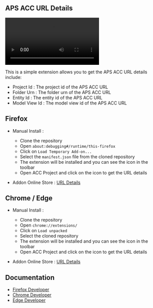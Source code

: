 ## APS ACC URL Details

<video controls src="https://raw.githubusercontent.com/chuongmep/acc-urn-extension/master/docs/firefox_P2JntgcXSn.mp4" title="./docs/firefox_P2JntgcXSn.mp4"></video>

This is a simple extension allows you to get the APS ACC URL details include: 

- Project Id : The project id of the APS ACC URL
- Folder Urn : The folder urn of the APS ACC URL
- Entity Id : The entity id of the APS ACC URL
- Model View Id : The model view id of the APS ACC URL

## Firefox

- Manual Install :
    - Clone the repository
    - Open `about:debugging#/runtime/this-firefox`
    - Click on `Load Temporary Add-on...`
    - Select the `manifest.json` file from the cloned repository
    - The extension will be installed and you can see the icon in the toolbar
    - Open ACC Project and click on the icon to get the URL details

- Addon Online Store : [URL Details](https://addons.mozilla.org/en-US/firefox/addon/url-details-acc/)

## Chrome / Edge

- Manual Install :
    - Clone the repository
    - Open `chrome://extensions/`
    - Click on `Load unpacked`
    - Select the cloned repository
    - The extension will be installed and you can see the icon in the toolbar
    - Open ACC Project and click on the icon to get the URL details

- Addon Online Store : [URL Details](...)

## Documentation 

- [Firefox Developer](https://addons.mozilla.org/en-US/developers/addon/url-details-acc/edit)
- [Chrome Developer](https://chrome.google.com/webstore/devconsole/)
- [Edge Developer](https://partner.microsoft.com/en-us/dashboard/microsoftedge/overview)
